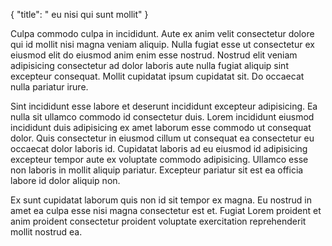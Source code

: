 {
  "title": " eu nisi qui sunt mollit"
}

Culpa commodo culpa in incididunt. Aute ex anim velit consectetur dolore qui id mollit nisi magna veniam aliquip. Nulla fugiat esse ut consectetur ex eiusmod elit do eiusmod anim enim esse nostrud. Nostrud elit veniam adipisicing consectetur ad dolor laboris aute nulla fugiat aliquip sint excepteur consequat. Mollit cupidatat ipsum cupidatat sit. Do occaecat nulla pariatur irure.

Sint incididunt esse labore et deserunt incididunt excepteur adipisicing. Ea nulla sit ullamco commodo id consectetur duis. Lorem incididunt eiusmod incididunt duis adipisicing ex amet laborum esse commodo ut consequat dolor. Quis consectetur in eiusmod cillum ut consequat ea consectetur eu occaecat dolor laboris id. Cupidatat laboris ad eu eiusmod id adipisicing excepteur tempor aute ex voluptate commodo adipisicing. Ullamco esse non laboris in mollit aliquip pariatur. Excepteur pariatur sit est ea officia labore id dolor aliquip non.

Ex sunt cupidatat laborum quis non id sit tempor ex magna. Eu nostrud in amet ea culpa esse nisi magna consectetur est et. Fugiat Lorem proident et anim proident consectetur proident voluptate exercitation reprehenderit mollit nostrud ea.